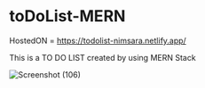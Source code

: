 # toDoList-MERN
HostedON = https://todolist-nimsara.netlify.app/

This is a TO DO LIST created by using MERN Stack

![Screenshot (106)](https://github.com/Nimsaramahagedara/toDoList-MERN/assets/92454064/c4f20414-8f30-4553-9ed8-f9f15ba1b074)
